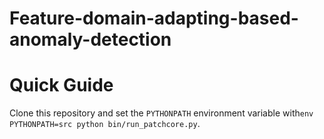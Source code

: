 # Feature-domain-adapting-based-anomaly-detection

# Quick Guide

Clone this repository and set the `PYTHONPATH` environment variable with`env PYTHONPATH=src python bin/run_patchcore.py`.
